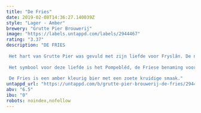 ```yaml
---
title: "De Fries"
date: 2019-02-08T14:36:27.140039Z
style: "Lager - Amber"
brewery: "Grutte Pier Brouwerij"
image: "https://labels.untappd.com/labels/2944467"
rating: "3.37"
description: "DE FRIES  Het hart van Grutte Pier was gevuld met zijn liefde voor Fryslân. De natuur, de mensen, de rust en de ruimte. Dit was hem zoveel waard dat hij hier de strijd voor aanging. Vechten voor het behoud van dit mooie Fryslân. Meer dan 500 jaar later is Fryslân veranderd maar nog steeds vult het vele harten.   Het symbool voor deze liefde is het Pompeblêd, de Friese benaming voor het blad van de gele plomp, ofwel het plompeblad. Normaal groen, maar rood op de Friese vlag vanwege de kleur van de bloem of misschien ook wel vanwege de kleur van alle Friese harten.  De Fries is een amber kleurig bier met een zoete kruidige smaak."
untappd_url: "https://untappd.com/b/grutte-pier-brouwerij-de-fries/2944467"
abv: "6.5"
ibu: "0"
robots: noindex,nofollow
---
```

